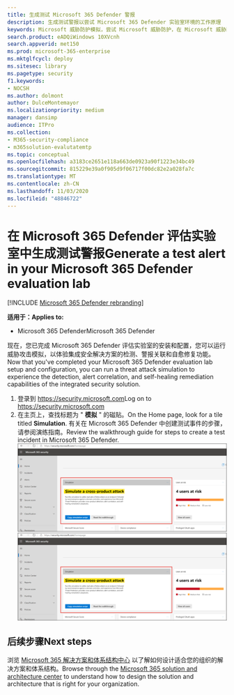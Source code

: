```yaml
---
title: 生成测试 Microsoft 365 Defender 警报
description: 生成测试警报以尝试 Microsoft 365 Defender 实验室环境的工作原理
keywords: Microsoft 威胁防护模拟，尝试 Microsoft 威胁防护，在 Microsoft 威胁防护中生成测试警报，Microsoft 威胁 Protection 评估实验室中的测试警报
search.product: eADQiWindows 10XVcnh
search.appverid: met150
ms.prod: microsoft-365-enterprise
ms.mktglfcycl: deploy
ms.sitesec: library
ms.pagetype: security
f1.keywords:
- NOCSH
ms.author: dolmont
author: DulceMontemayor
ms.localizationpriority: medium
manager: dansimp
audience: ITPro
ms.collection:
- M365-security-compliance
- m365solution-evalutatemtp
ms.topic: conceptual
ms.openlocfilehash: a3183ce2651e118a663de0923a90f1223e34bc49
ms.sourcegitcommit: 815229e39a0f905d9f06717f00dc82e2a028fa7c
ms.translationtype: MT
ms.contentlocale: zh-CN
ms.lasthandoff: 11/03/2020
ms.locfileid: "48846722"
---
```

# <a name="generate-a-test-alert-in-your-microsoft-365-defender-evaluation-lab"></a><span data-ttu-id="f8556-104">在 Microsoft 365 Defender 评估实验室中生成测试警报</span><span class="sxs-lookup"><span data-stu-id="f8556-104">Generate a test alert in your Microsoft 365 Defender evaluation lab</span></span>  

[!INCLUDE [Microsoft 365 Defender rebranding](../includes/microsoft-defender.md)]


<span data-ttu-id="f8556-105">**适用于：**</span><span class="sxs-lookup"><span data-stu-id="f8556-105">**Applies to:**</span></span>
- <span data-ttu-id="f8556-106">Microsoft 365 Defender</span><span class="sxs-lookup"><span data-stu-id="f8556-106">Microsoft 365 Defender</span></span>

<span data-ttu-id="f8556-107">现在，您已完成 Microsoft 365 Defender 评估实验室的安装和配置，您可以运行威胁攻击模拟，以体验集成安全解决方案的检测、警报关联和自愈修复功能。</span><span class="sxs-lookup"><span data-stu-id="f8556-107">Now that you've completed your Microsoft 365 Defender evaluation lab setup and configuration, you can run a threat attack simulation to experience the detection, alert correlation, and self-healing remediation capabilities of the integrated security solution.</span></span>  

1. <span data-ttu-id="f8556-108">登录到 https://security.microsoft.com</span><span class="sxs-lookup"><span data-stu-id="f8556-108">Log on to https://security.microsoft.com</span></span>
2. <span data-ttu-id="f8556-109">在主页上，查找标题为 " **模拟** " 的磁贴。</span><span class="sxs-lookup"><span data-stu-id="f8556-109">On the Home page, look for a tile titled **Simulation**.</span></span>  <span data-ttu-id="f8556-110">有关在 Microsoft 365 Defender 中创建测试事件的步骤，请参阅演练指南。</span><span class="sxs-lookup"><span data-stu-id="f8556-110">Review the walkthrough guide for steps to create a test incident in Microsoft 365 Defender.</span></span>
<br><span data-ttu-id="f8556-111">![Microsoft 365 安全仪表板中模拟卡的图像](../../media/mtp-eval-73.png)</span><span class="sxs-lookup"><span data-stu-id="f8556-111">![Image of simulation card in the Microsoft 365 Security dashboard](../../media/mtp-eval-73.png)</span></span> <br>

## <a name="next-steps"></a><span data-ttu-id="f8556-112">后续步骤</span><span class="sxs-lookup"><span data-stu-id="f8556-112">Next steps</span></span>

<span data-ttu-id="f8556-113">浏览 [Microsoft 365 解决方案和体系结构中心](https://docs.microsoft.com/microsoft-365/solutions/solution-architecture-center) 以了解如何设计适合您的组织的解决方案和体系结构。</span><span class="sxs-lookup"><span data-stu-id="f8556-113">Browse through the [Microsoft 365 solution and architecture center](https://docs.microsoft.com/microsoft-365/solutions/solution-architecture-center) to understand how to design the solution and architecture that is right for your organization.</span></span>


